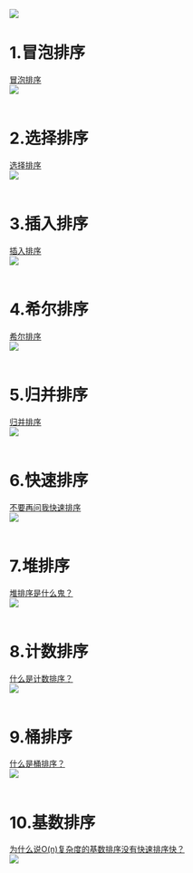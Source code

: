 ![](./src/main/resources/summary.jpg)

# 1.冒泡排序<br/>
[冒泡排序](https://mp.weixin.qq.com/s/6mzB4X5D8AY9F20c_mlQFQ)<br/>
![](./src/main/resources/BubbleSorter.gif)<br/>
<br/>
# 2.选择排序<br/>
[选择排序](https://mp.weixin.qq.com/s/KaPFukstz-0B89KLv49dUw)<br/>
![](./src/main/resources/SelectSorter.gif)<br/>
<br/>
# 3.插入排序<br/>
[插入排序](https://mp.weixin.qq.com/s/VNvGXsTpGgzUhQlRJ1GsTA)<br/>
![](./src/main/resources/InsertSorter.gif)<br/>
<br/>
# 4.希尔排序<br/>
[希尔排序](https://mp.weixin.qq.com/s/4kJdzLB7qO1sES2FEW0Low)<br/>
![](./src/main/resources/ShellSorter.jpg)<br/>
<br/>
# 5.归并排序<br/>
[归并排序](https://mp.weixin.qq.com/s/YNF-6vY5m2Q_kEXJbep5NQ)<br/>
![](./src/main/resources/MergeSorter.gif)<br/>
<br/>
# 6.快速排序<br/>
[不要再问我快速排序](https://mp.weixin.qq.com/s?__biz=Mzg2NzA4MTkxNQ==&mid=2247485191&idx=1&sn=45a43bd77495566db53b419ae82136f5)<br/>
![](./src/main/resources/QuickSorter.gif)<br/>
<br/>
# 7.堆排序<br/>
[堆排序是什么鬼？](https://mp.weixin.qq.com/s?__biz=Mzg2NzA4MTkxNQ==&mid=2247485230&idx=1&sn=d45e16847df951512b3eb97f313a8086&source=41)<br/>
![](./src/main/resources/HeapSorter.gif)<br/>
<br/>
# 8.计数排序<br/>
[什么是计数排序？](https://mp.weixin.qq.com/s/bIQnEL2eIehQtpTKrkc7uw)<br/>
![](./src/main/resources/CountingSorter.gif)<br/>
<br/>
# 9.桶排序<br/>
[什么是桶排序？](https://mp.weixin.qq.com/s/j3ki5PBeQdeABjmEyWvbuA)<br/>
![](./src/main/resources/BucketSorter.jpg)<br/>
<br/>
# 10.基数排序<br/>
[为什么说O(n)复杂度的基数排序没有快速排序快？](https://mp.weixin.qq.com/s?__biz=Mzg2NzA4MTkxNQ==&mid=2247485148&idx=1&sn=79dd7c1a714b25937bf32d693b44a756&source=41)<br/>
![](./src/main/resources/RadioSorter.gif)<br/>